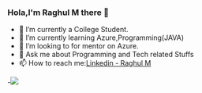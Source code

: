### Hola,I'm Raghul M there 👋



- 🔭 I’m currently a College Student.
- 🌱 I’m currently learning Azure,Programming(JAVA)
- 👬 I’m looking to for mentor on Azure.
- 💬 Ask me about Programming and Tech related Stuffs
- 📫 How to reach me:[Linkedin - Raghul M](https://www.linkedin.com/in/m-raghul)


-<img src="https://github-readme-stats.vercel.app/api?username=Raghul-M&&show_icons=true&title_color=66ffb3&icon_color=FF00FF&text_color=ffffff&bg_color=000000">
